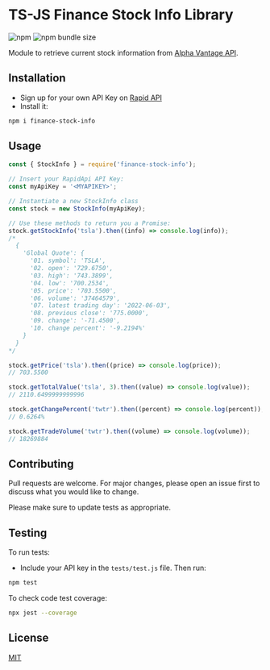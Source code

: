 # TS-JS Finance Stock Info Library

![npm](https://img.shields.io/npm/v/finance-stock-info)
![npm bundle size](https://img.shields.io/bundlephobia/min/finance-stock-info)

Module to retrieve current stock information from [Alpha Vantage API](https://rapidapi.com/alphavantage/api/alpha-vantage/).

## Installation

- Sign up for your own API Key on [Rapid API](https://rapidapi.com/)
- Install it:

```bash
npm i finance-stock-info
```

## Usage

```ts
const { StockInfo } = require('finance-stock-info');

// Insert your RapidApi API Key:
const myApiKey = '<MYAPIKEY>';

// Instantiate a new StockInfo class
const stock = new StockInfo(myApiKey);

// Use these methods to return you a Promise:
stock.getStockInfo('tsla').then((info) => console.log(info));
/* 
  {
    'Global Quote': {
      '01. symbol': 'TSLA',
      '02. open': '729.6750',
      '03. high': '743.3899',
      '04. low': '700.2534',
      '05. price': '703.5500',
      '06. volume': '37464579',
      '07. latest trading day': '2022-06-03',
      '08. previous close': '775.0000',
      '09. change': '-71.4500',
      '10. change percent': '-9.2194%'
    }
  }
*/

stock.getPrice('tsla').then((price) => console.log(price));
// 703.5500

stock.getTotalValue('tsla', 3).then((value) => console.log(value));
// 2110.6499999999996

stock.getChangePercent('twtr').then((percent) => console.log(percent));
// 0.6264%

stock.getTradeVolume('twtr').then((volume) => console.log(volume));
// 18269884
```

## Contributing

Pull requests are welcome. For major changes, please open an issue first to discuss what you would like to change.

Please make sure to update tests as appropriate.

## Testing

To run tests:

- Include your API key in the `tests/test.js` file. Then run:

```bash
npm test
```

To check code test coverage:

```bash
npx jest --coverage
```

## License

[MIT](https://choosealicense.com/licenses/mit/)
